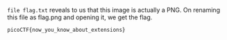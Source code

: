 `file flag.txt` reveals to us that this image is actually a PNG. On renaming this file as flag.png and opening it, we get the flag.

```
picoCTF{now_you_know_about_extensions}
```